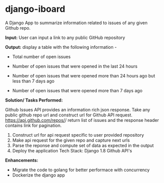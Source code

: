 # django-iboard

A Django App to summarize information related to issues of any given Github repo.

**Input:**
User can input a link to any public GitHub repository

**Output:**
display a table with the following information -

- Total number of open issues

- Number of open issues that were opened in the last 24 hours

- Number of open issues that were opened more than 24 hours ago but less than 7 days ago

- Number of open issues that were opened more than 7 days ago 


**Solution/ Tasks Performed:**

Github Issues API provides an information rich json response.
Take any public github repo url and construct url for Github API request.
https://api.github.com/repos/<user>/<repo> return list of issues and the response
header contains link for pagination.

1. Construct url for api request specific to user provided repository
2. Make api request for the given repo and capture next urls
3. Parse the reponse and compute set of data as expected in the output
4. Deploy the application 
Tech Stack:
Django 1.8
Github API's

**Enhancements:**
- Migrate the code to golang for better performace with concurrency
- Dockerize the django app 
    
